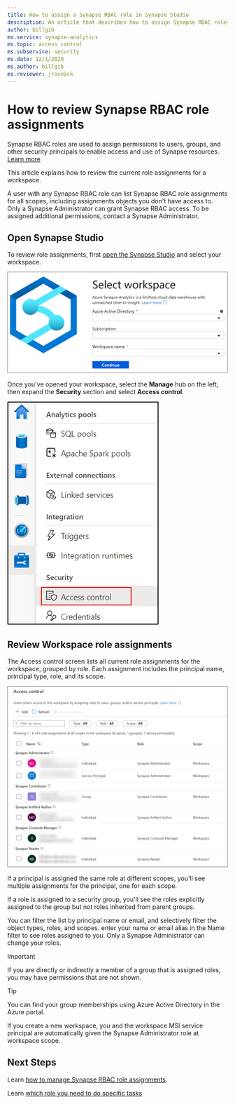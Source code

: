 ```yaml
---
title: How to assign a Synapse RBAC role in Synapse Studio
description: An article that describes how to assign Synapse RBAC roles to AAD security principals
author: billgib
ms.service: synapse-analytics 
ms.topic: access control
ms.subservice: security
ms.date: 12/1/2020
ms.author: billgib
ms.reviewer: jrasnick
---
```


# How to review Synapse RBAC role assignments

Synapse RBAC roles are used to assign permissions to users, groups, and other security principals to enable access and use of Synapse resources.  [Learn more](https://go.microsoft.com/fwlink/?linkid=2148306)

This article explains how to review the current role assignments for a workspace.

A user with any Synapse RBAC role can list Synapse RBAC role assignments for all scopes, including assignments objects you don't have access to. Only a Synapse Administrator can grant Synapse RBAC access.  To be assigned additional permissions, contact a Synapse Administrator.    

## Open Synapse Studio  

To review role assignments, first [open the Synapse Studio](https://web.azuresynapse.net/) and select your workspace. 

![Log in to workspace](./media/common/login-workspace.png) 
 
 Once you've opened your workspace, select the **Manage** hub on the left, then expand the **Security** section and select **Access control**. 

 ![Select Access Control in Security section on left](./media/how-to-manage-synapse-rbac-role-assignments/left-nav-security-access-control.png)

## Review Workspace role assignments

The Access control screen lists all current role assignments for the workspace, grouped by role. Each assignment includes the principal name, principal type, role, and its scope.

![Access Control screen](./media/how-to-manage-synapse-rbac-role-assignments/access-control-assignments.png)

If a principal is assigned the same role at different scopes, you'll see multiple assignments for the principal, one for each scope.  

If a role is assigned to a security group, you'll see the roles explicitly assigned to the group but not roles inherited from parent groups.  

You can filter the list by principal name or email, and selectively filter the object types, roles, and scopes. enter your name or email alias in the Name filter to see roles assigned to you. Only a Synapse Administrator can change your roles.

>[!Important] 
>If you are directly or indirectly a member of a group that is assigned roles, you may have permissions that are not shown.

>[!tip]
>You can find your group memberships using Azure Active Directory in the Azure portal.  

If you create a new workspace, you and the workspace MSI service principal are automatically given the Synapse Administrator role at workspace scope.

## Next Steps

Learn [how to manage Synapse RBAC role assignments](./how-to-manage-synapse-rbac-role-assignments.md).

Learn [which role you need to do specific tasks](./synapse-workspace-understand-what-role-you-need.md)
